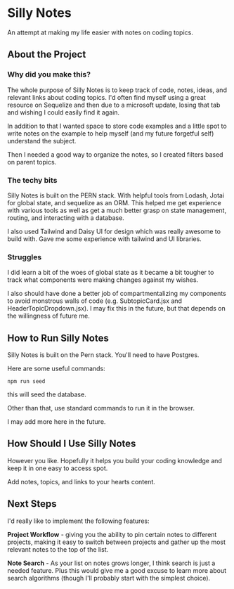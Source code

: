 # Silly Notes
 An attempt at making my life easier with notes on coding topics.

 ## About the Project

### Why did you make this?
 The whole purpose of Silly Notes is to keep track of code, notes, ideas, and relevant links about coding topics. I'd often find myself using a great resource on Sequelize and then due to a microsoft update, losing that tab and wishing I could easily find it again.

 In addition to that I wanted space to store code examples and a little spot to write notes on the example to help myself (and my future forgetful self) understand the subject.

 Then I needed a good way to organize the notes, so I created filters based on parent topics.

 ### The techy bits

 Silly Notes is built on the PERN stack. With helpful tools from Lodash, Jotai for global state, and sequelize as an ORM. This helped me get experience with various tools as well as get a much better grasp on state management, routing, and interacting with a database.

 I also used Tailwind and Daisy UI for design which was really awesome to build with. Gave me some experience with tailwind and UI libraries.

 ### Struggles

 I did learn a bit of the woes of global state as it became a bit tougher to track what components were making changes against my wishes.

 I also should have done a better job of compartmentalizing my components to avoid monstrous walls of code (e.g. SubtopicCard.jsx and HeaderTopicDropdown.jsx). I may fix this in the future, but that depends on the willingness of future me.

 ## How to Run Silly Notes

 Silly Notes is built on the Pern stack. You'll need to have Postgres.

 Here are some useful commands:

 ```npm run seed```

 this will seed the database.

 Other than that, use standard commands to run it in the browser.

 I may add more here in the future.

 ## How Should I Use Silly Notes

 However you like. Hopefully it helps you build your coding knowledge and keep it in one easy to access spot.

 Add notes, topics, and links to your hearts content.

 ## Next Steps

 I'd really like to implement the following features:

 **Project Workflow** - giving you the ability to pin certain notes to different projects, making it easy to switch between projects and gather up the most relevant notes to the top of the list.

 **Note Search** - As your list on notes grows longer, I think search is just a needed feature. Plus this would give me a good excuse to learn more about search algorithms (though I'll probably start with the simplest choice).
